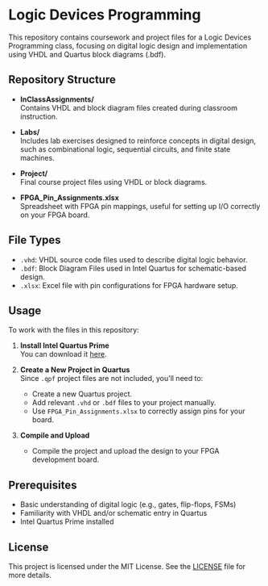 # Logic Devices Programming

This repository contains coursework and project files for a Logic Devices Programming class, focusing on digital logic design and implementation using VHDL and Quartus block diagrams (.bdf).

## Repository Structure

- **InClassAssignments/**  
  Contains VHDL and block diagram files created during classroom instruction.

- **Labs/**  
  Includes lab exercises designed to reinforce concepts in digital design, such as combinational logic, sequential circuits, and finite state machines.

- **Project/**  
  Final course project files using VHDL or block diagrams.

- **FPGA_Pin_Assignments.xlsx**  
  Spreadsheet with FPGA pin mappings, useful for setting up I/O correctly on your FPGA board.

## File Types

- `.vhd`: VHDL source code files used to describe digital logic behavior.
- `.bdf`: Block Diagram Files used in Intel Quartus for schematic-based design.
- `.xlsx`: Excel file with pin configurations for FPGA hardware setup.

## Usage

To work with the files in this repository:

1. **Install Intel Quartus Prime**  
   You can download it [here](https://www.intel.com/content/www/us/en/software/programmable/quartus-prime/overview.html).

2. **Create a New Project in Quartus**  
   Since `.qpf` project files are not included, you'll need to:
   - Create a new Quartus project.
   - Add relevant `.vhd` or `.bdf` files to your project manually.
   - Use `FPGA_Pin_Assignments.xlsx` to correctly assign pins for your board.

3. **Compile and Upload**  
   - Compile the project and upload the design to your FPGA development board.

## Prerequisites

- Basic understanding of digital logic (e.g., gates, flip-flops, FSMs)
- Familiarity with VHDL and/or schematic entry in Quartus
- Intel Quartus Prime installed

## License

This project is licensed under the MIT License. See the [LICENSE](LICENSE) file for more details.
